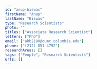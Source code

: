 ```yaml
---
id: "anup-biswas"
firstName: "Anup"
lastName: "Biswas"
type: "Research Scientists"
photo: ""
titles: ["Associate Research Scientist"]
letters: ["PhD"]
email: ["akb2180@cumc.columbia.edu"]
phone: ["(212) 851-4792"]
researchAreas: []
tags: ["People", "Research Scientists"]
urls: []
---
```

